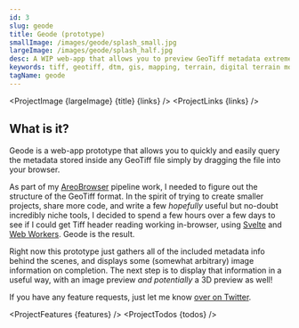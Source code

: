 ```yaml
---
id: 3
slug: geode
title: Geode (prototype)
smallImage: /images/geode/splash_small.jpg
largeImage: /images/geode/splash_half.jpg
desc: A WIP web-app that allows you to preview GeoTiff metadata extremely quickly, directly in your browser.
keywords: tiff, geotiff, dtm, gis, mapping, terrain, digital terrain model, planetary data, data
tagName: geode
---
```


<script>
    import ProjectImage from '$lib/ProjectImage.svelte'
    import ProjectLinks from '$lib/ProjectLinks.svelte'
    import ProjectFeatures from '$lib/ProjectFeatures.svelte'
    import ProjectTodos from '$lib/ProjectTodos.svelte'

    const links = [
        {
            title:"Website",
            url:"https://mattbrealey.com/geode"
        }
    ]

    const features = []
    const todos = [
        "Finalise a UI design",
        "Implement the UI",
        "Experiment with image previews at different resolutions",
        "Experiment with a 3D preview"
    ]
</script>

<ProjectImage {largeImage} {title} {links} />
<ProjectLinks {links} />
<h2 id="what-is-it" class="mt-6 text-xl text-pink-600 font-light">What is it?</h2>

Geode is a web-app prototype that allows you to quickly and easily query the metadata stored inside any GeoTiff file simply by dragging the file into your browser.

As part of my [AreoBrowser](./areo-browser) pipeline work, I needed to figure out the structure of the GeoTiff format. In the spirit of trying to create smaller projects,
share more code, and write a few _hopefully_ useful but no-doubt incredibly niche tools, I decided to spend a few hours over a few days to see if I could get
Tiff header reading working in-browser, using [Svelte](https://svelte.dev/) and [Web Workers](https://medium.com/samsung-internet-dev/web-workers-in-the-real-world-d61387958a40).
Geode is the result. 

Right now this prototype just gathers all of the included metadata info behind the scenes, and displays some (somewhat arbitrary) image information on completion. 
The next step is to display that information in a useful way, with an image preview _and potentially_ a 3D preview as well!

If you have any feature requests, just let me know [over on Twitter](https://twitter.com/badgrenola).

<ProjectFeatures {features} />
<ProjectTodos {todos} />
